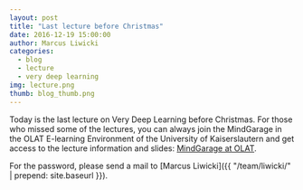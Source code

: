 ```yaml
---
layout: post
title: "Last lecture before Christmas"
date: 2016-12-19 15:00:00
author: Marcus Liwicki
categories:
  - blog
  - lecture
  - very deep learning
img: lecture.png
thumb: blog_thumb.png
---
```


Today is the last lecture on Very Deep Learning before Christmas. For those who missed some of the lectures, you can always
join the MindGarage in the OLAT E-learning Environment of the University of Kaiserslautern and get access to the lecture information
and slides: [MindGarage at OLAT](https://olat.vcrp.de/auth/BusinessGroup/lecture167595272).

For the password, please send a mail to [Marcus Liwicki]({{ "/team/liwicki/" | prepend: site.baseurl }}).
